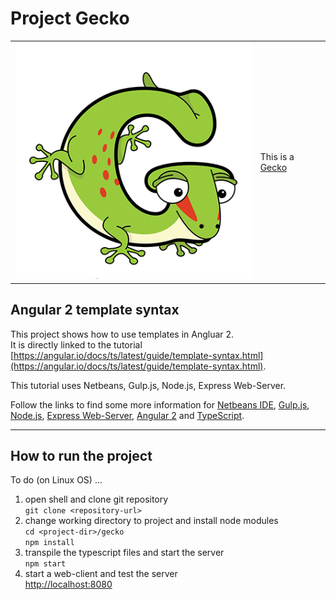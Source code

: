 # Project Gecko

|  |  |
| --- | ---------- |
| ![Project Logo](images/gecko.png) | This is a [Gecko](https://a-z-animals.com/animals/gecko/) |
 
## Angular 2 template syntax

This project shows how to use templates in Angluar 2.  
It is directly linked to the tutorial [https://angular.io/docs/ts/latest/guide/template-syntax.html](https://angular.io/docs/ts/latest/guide/template-syntax.html).

This tutorial uses Netbeans, Gulp.js, Node.js, Express Web-Server.

Follow the links to find some more information for
[Netbeans IDE](http://netbeans.org/), 
[Gulp.js](https://www.npmjs.com/package/gulp),
[Node.js](https://nodejs.org/en/), 
[Express Web-Server](https://www.npmjs.com/package/express), 
[Angular 2](https://angular.io/docs/) and 
[TypeScript](https://www.typescriptlang.org/).

--------------------------------------------------------------

## How to run the project

To do (on Linux OS) ...

1. open shell and clone git repository  
  `git clone <repository-url>`
2. change working directory to project and install node modules  
  `cd <project-dir>/gecko`  
  `npm install`
3. transpile the typescript files and start the server  
  `npm start`
4. start a web-client and test the server  
  [http://localhost:8080](http://localhost:8080)

